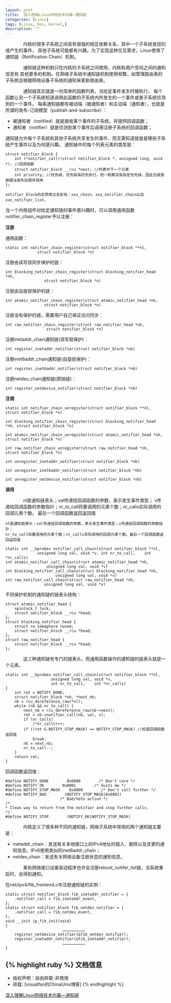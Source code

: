 ```yaml
---
layout: post
title:  深入理解Linux网络技术内幕—通知链
categories: [Linux]
tags: [Linux, Dev, Kernel,]
description: ""
---
```


&emsp;&emsp;&emsp;&emsp;内核的很多子系统之间具有很强的相互依赖关系，其中一个子系统发现的或产生的事件，
其他子系统可能都有兴趣。为了实现这种交互需求，Linux使用了通知链（Notification Chain）机制。

&emsp;&emsp;&emsp;&emsp;通知链这种机制只在内核的子系统之间使用，内核和用户空间之间的通知信息有
其他更多的机制。在网络子系统中通知链机制使用频繁，如管理路由表的子系统会根据网络设备子系统的通知来更新路由表。

&emsp;&emsp;&emsp;&emsp;通知链其实就是一份简单的函数列表，当给定事件发生时被执行，
每个函数让另一个子系统知道调用此函数的子系统内所发生的一个事件或者子系统侦测到的一个事件。
每条通知链都有被动端（被通知者）和主动端（通知者），也就是所谓的发布-订阅模型（publish-and-subscribe）：

* 被通知者（notified）就是接收某个事件的子系统，并提供回调函数；
* 通知者（notifier）就是侦测到某个事件后调用注册子系统的回调函数；

通知链允许每个子系统和其他子系统共享发生的事件，而无需知道就是是哪些子系统产生事件以及为何感兴趣。
通知链中的每个列表元素的类型是：

```
struct notifier_block { 
    int (*notifier_call)(struct notifier_block *, unsigned long, void *); //回调函数 
    struct notifier_block __rcu *next; //列表中下一个元素 
    int priority; //优先级，优先级高的先执行，但一般都没有指定优先级，因此也就是根据注册先后顺序调用 
};

notifier_block的实例常见名称有：xxx_chain、xxx_notifier_chain以及xxx_notifier_list。
```

当一个内核组件对给定通知链的事件感兴趣时，可以调用通用函数notifier\_chain\_register予以注册：

**注册**

通用函数：

    static int notifier_chain_register(struct notifier_block **nl,
                  struct notifier_block *n)

注册由读写锁同步保护的链：

    int blocking_notifier_chain_register(struct blocking_notifier_head *nh,
                     struct notifier_block *n)

注册由自旋锁保护的链：

    int atomic_notifier_chain_register(struct atomic_notifier_head *nh, 
                     struct notifier_block *n)

注册没有保护的链，需要用户自己保证访问同步：

    int raw_notifier_chain_register(struct raw_notifier_head *nh,
                      struct notifier_block *n)

注册inetaddr_chain通知链(读写锁保护)：

    int register_inetaddr_notifier(struct notifier_block *nb)

注册inet6addr_chain通知链(自旋锁保护)：

    int register_inet6addr_notifier(struct notifier_block *nb)

注册netdev_chain通知链(原始链)：

    int register_netdevice_notifier(struct notifier_block *nb)

**注销**

```
static int notifier_chain_unregister(struct notifier_block **nl, struct notifier_block *n)

int blocking_notifier_chain_register(struct blocking_notifier_head *nh, struct notifier_block *n)

int atomic_notifier_chain_unregister(struct atomic_notifier_head *nh, struct notifier_block *n)

int raw_notifier_chain_unregister(struct raw_notifier_head *nh,  struct notifier_block *n)

int unregister_inetaddr_notifier(struct notifier_block *nb)

int unregister_inet6addr_notifier(struct notifier_block *nb)

int unregister_netdevice_notifier(struct notifier_block *nb)
```

**调用**

&emsp;&emsp;&emsp;&emsp;nl是通知链表头；val传递给回调函数的参数，表示发生事件类型；
v传递给回调函数的参数指针；nr\_to\_call将要调用的元素个数；nr_calls实际调用的回调元素个数。
最后一个回调函数返回返回值

```
nl是通知链表头；val传递给回调函数的参数，表示发生事件类型；v传递给回调函数的参数指针；
nr_to_call将要调用的元素个数；nr_calls实际调用的回调元素个数。最后一个回调函数返回返回值

static int __kprobes notifier_call_chain(struct notifier_block **nl, 
              unsigned long val, void *v, int nr_to_call,    int *nr_calls)
int atomic_notifier_call_chain(struct atomic_notifier_head *nh,
                  unsigned long val, void *v)
int blocking_notifier_call_chain(struct blocking_notifier_head *nh, 
                      unsigned long val, void *v)
int raw_notifier_call_chain(struct raw_notifier_head *nh,
                 unsigned long val, void *v)
```

不同保护机制的通知链的链表头结构：

```
struct atomic_notifier_head { 
    spinlock_t lock; 
    struct notifier_block __rcu *head; 
};
struct blocking_notifier_head { 
    struct rw_semaphore rwsem; 
    struct notifier_block __rcu *head; 
};
struct raw_notifier_head { 
    struct notifier_block __rcu *head; 
};
```

&emsp;&emsp;&emsp;&emsp;这三种通知链有专门的链表头，而通用函数操作的通知链的链表头就是一个元素。

```
static int __kprobes notifier_call_chain(struct notifier_block **nl, 
                    unsigned long val, void *v, 
                    int nr_to_call,    int *nr_calls) 
{ 
    int ret = NOTIFY_DONE; 
    struct notifier_block *nb, *next_nb;
    nb = rcu_dereference_raw(*nl);
    while (nb && nr_to_call) { 
        next_nb = rcu_dereference_raw(nb->next);
        ret = nb->notifier_call(nb, val, v);
        if (nr_calls) 
            (*nr_calls)++;
        if ((ret & NOTIFY_STOP_MASK) == NOTIFY_STOP_MASK) //检查回调函数返回值 
            break; 
        nb = next_nb; 
        nr_to_call--; 
    } 
    return ret; 
}
```

回调函数返回值：

```
#define NOTIFY_DONE        0x0000        /* Don't care */ 
#define NOTIFY_OK        0x0001        /* Suits me */ 
#define NOTIFY_STOP_MASK    0x8000        /* Don't call further */ 
#define NOTIFY_BAD        (NOTIFY_STOP_MASK|0x0002) 
                        /* Bad/Veto action */ 
/* 
* Clean way to return from the notifier and stop further calls. 
*/ 
#define NOTIFY_STOP        (NOTIFY_OK|NOTIFY_STOP_MASK)
```

&emsp;&emsp;&emsp;&emsp;内核定义了很多种不同的通知链，网络子系统中常用的两个通知链主要是：

* inetaddr\_chain：发送有关本地接口上的IPv4地址的插入、删除以及变更的通知信息。IPv6使用类似的inet6addr_chain；
* netdev_chain：发送有关网络设备注册状态的通知信息。


&emsp;&emsp;&emsp;&emsp;某些网络接口设备驱动程序也许会注册reboot_notifer_list链，当系统重启时，会得到通知。

在net/ipv4/fib_frontend.c中注册通知链的实例：

```
static struct notifier_block fib_inetaddr_notifier = { 
    .notifier_call = fib_inetaddr_event, 
};
static struct notifier_block fib_netdev_notifier = { 
    .notifier_call = fib_netdev_event, 
};
void __init ip_fib_init(void) 
{ 
                         …………………………
    register_netdevice_notifier(&fib_netdev_notifier); 
    register_inetaddr_notifier(&fib_inetaddr_notifier);
                         …………………………
}
```


{% highlight ruby %}
文档信息
--------------
* 版权声明：自由转载-非商用
* 转载: [visualfan的ChinaUnix博客]
{% endhighlight %}

[深入理解Linux网络技术内幕—通知链 ](http://tekkamanninja.blog.chinaunix.net/uid-14518381-id-3413968.html)

[jekyll]:      http://jekyllrb.com
[jekyll-gh]:   https://github.com/jekyll/jekyll
[jekyll-help]: https://github.com/jekyll/jekyll-help
